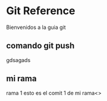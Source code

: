 # Git Reference
Bienvenidos a la guia git


## comando git push

gdsagads

## mi rama

rama 1
esto es el comit 1 de mi rama<>